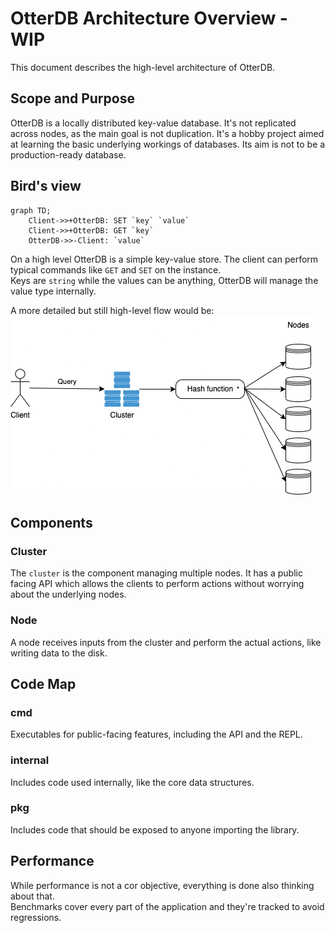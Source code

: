 # OtterDB Architecture Overview - WIP
This document describes the high-level architecture of OtterDB.

## Scope and Purpose
OtterDB is a locally distributed key-value database. It's not replicated across nodes, as the main goal is not duplication. It's a hobby project aimed at learning the basic underlying workings of 
databases. Its aim is not to be a production-ready database.

## Bird's view
```mermaid
graph TD;
    Client->>+OtterDB: SET `key` `value`
    Client->>+OtterDB: GET `key`
    OtterDB->>-Client: `value`
```

On a high level OtterDB is a simple key-value store. The client can perform typical commands like `GET` and `SET` on the instance.  
Keys are `string` while the values can be anything, OtterDB will manage the value type internally.

A more detailed but still high-level flow would be:  
![High level flow](basic_diagram.drawio.png)

## Components
### Cluster
The `cluster` is the component managing multiple nodes. It has a public facing API which allows the clients to perform 
actions without worrying about the underlying nodes.

### Node
A node receives inputs from the cluster and perform the actual actions, like writing data to the disk.

## Code Map
### cmd
Executables for public-facing features, including the API and the REPL.

### internal
Includes code used internally, like the core data structures.

### pkg
Includes code that should be exposed to anyone importing the library.

## Performance
While performance is not a cor objective, everything is done also thinking about that.  
Benchmarks cover every part of the application and they're tracked to avoid regressions.